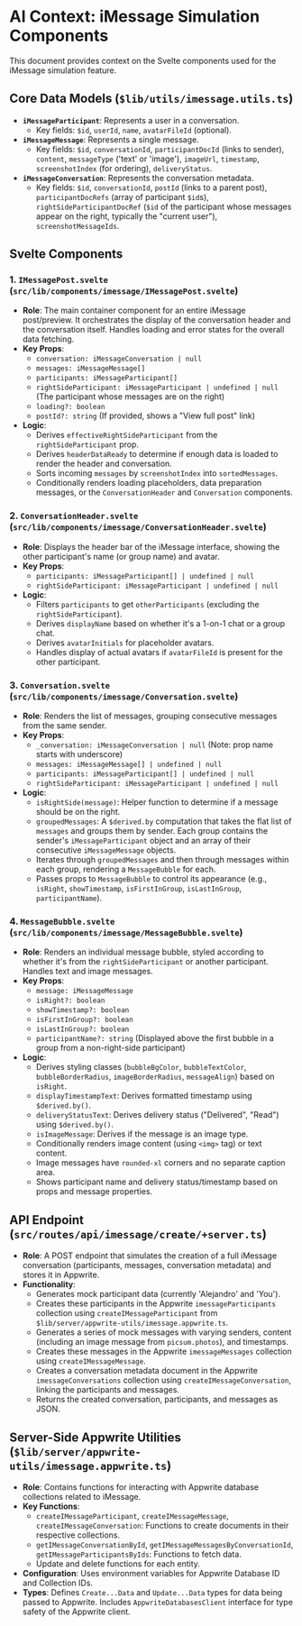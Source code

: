 # AI Context: iMessage Simulation Components

This document provides context on the Svelte components used for the iMessage simulation feature.

## Core Data Models (`$lib/utils/imessage.utils.ts`)

- **`iMessageParticipant`**: Represents a user in a conversation.
    - Key fields: `$id`, `userId`, `name`, `avatarFileId` (optional).
- **`iMessageMessage`**: Represents a single message.
    - Key fields: `$id`, `conversationId`, `participantDocId` (links to sender), `content`, `messageType` ('text' or 'image'), `imageUrl`, `timestamp`, `screenshotIndex` (for ordering), `deliveryStatus`.
- **`iMessageConversation`**: Represents the conversation metadata.
    - Key fields: `$id`, `conversationId`, `postId` (links to a parent post), `participantDocRefs` (array of participant `$id`s), `rightSideParticipantDocRef` (`$id` of the participant whose messages appear on the right, typically the "current user"), `screenshotMessageIds`.

## Svelte Components

### 1. `IMessagePost.svelte` (`src/lib/components/imessage/IMessagePost.svelte`)

- **Role**: The main container component for an entire iMessage post/preview. It orchestrates the display of the conversation header and the conversation itself. Handles loading and error states for the overall data fetching.
- **Key Props**:
    - `conversation: iMessageConversation | null`
    - `messages: iMessageMessage[]`
    - `participants: iMessageParticipant[]`
    - `rightSideParticipant: iMessageParticipant | undefined | null` (The participant whose messages are on the right)
    - `loading?: boolean`
    - `postId?: string` (If provided, shows a "View full post" link)
- **Logic**:
    - Derives `effectiveRightSideParticipant` from the `rightSideParticipant` prop.
    - Derives `headerDataReady` to determine if enough data is loaded to render the header and conversation.
    - Sorts incoming `messages` by `screenshotIndex` into `sortedMessages`.
    - Conditionally renders loading placeholders, data preparation messages, or the `ConversationHeader` and `Conversation` components.

### 2. `ConversationHeader.svelte` (`src/lib/components/imessage/ConversationHeader.svelte`)

- **Role**: Displays the header bar of the iMessage interface, showing the other participant's name (or group name) and avatar.
- **Key Props**:
    - `participants: iMessageParticipant[] | undefined | null`
    - `rightSideParticipant: iMessageParticipant | undefined | null`
- **Logic**:
    - Filters `participants` to get `otherParticipants` (excluding the `rightSideParticipant`).
    - Derives `displayName` based on whether it's a 1-on-1 chat or a group chat.
    - Derives `avatarInitials` for placeholder avatars.
    - Handles display of actual avatars if `avatarFileId` is present for the other participant.

### 3. `Conversation.svelte` (`src/lib/components/imessage/Conversation.svelte`)

- **Role**: Renders the list of messages, grouping consecutive messages from the same sender.
- **Key Props**:
    - `_conversation: iMessageConversation | null` (Note: prop name starts with underscore)
    - `messages: iMessageMessage[] | undefined | null`
    - `participants: iMessageParticipant[] | undefined | null`
    - `rightSideParticipant: iMessageParticipant | undefined | null`
- **Logic**:
    - `isRightSide(message)`: Helper function to determine if a message should be on the right.
    - `groupedMessages`: A `$derived.by` computation that takes the flat list of `messages` and groups them by sender. Each group contains the sender's `iMessageParticipant` object and an array of their consecutive `iMessageMessage` objects.
    - Iterates through `groupedMessages` and then through messages within each group, rendering a `MessageBubble` for each.
    - Passes props to `MessageBubble` to control its appearance (e.g., `isRight`, `showTimestamp`, `isFirstInGroup`, `isLastInGroup`, `participantName`).

### 4. `MessageBubble.svelte` (`src/lib/components/imessage/MessageBubble.svelte`)

- **Role**: Renders an individual message bubble, styled according to whether it's from the `rightSideParticipant` or another participant. Handles text and image messages.
- **Key Props**:
    - `message: iMessageMessage`
    - `isRight?: boolean`
    - `showTimestamp?: boolean`
    - `isFirstInGroup?: boolean`
    - `isLastInGroup?: boolean`
    - `participantName?: string` (Displayed above the first bubble in a group from a non-right-side participant)
- **Logic**:
    - Derives styling classes (`bubbleBgColor`, `bubbleTextColor`, `bubbleBorderRadius`, `imageBorderRadius`, `messageAlign`) based on `isRight`.
    - `displayTimestampText`: Derives formatted timestamp using `$derived.by()`.
    - `deliveryStatusText`: Derives delivery status ("Delivered", "Read") using `$derived.by()`.
    - `isImageMessage`: Derives if the message is an image type.
    - Conditionally renders image content (using `<img>` tag) or text content.
    - Image messages have `rounded-xl` corners and no separate caption area.
    - Shows participant name and delivery status/timestamp based on props and message properties.

## API Endpoint (`src/routes/api/imessage/create/+server.ts`)

- **Role**: A POST endpoint that simulates the creation of a full iMessage conversation (participants, messages, conversation metadata) and stores it in Appwrite.
- **Functionality**:
    - Generates mock participant data (currently 'Alejandro' and 'You').
    - Creates these participants in the Appwrite `imessageParticipants` collection using `createIMessageParticipant` from `$lib/server/appwrite-utils/imessage.appwrite.ts`.
    - Generates a series of mock messages with varying senders, content (including an image message from `picsum.photos`), and timestamps.
    - Creates these messages in the Appwrite `imessageMessages` collection using `createIMessageMessage`.
    - Creates a conversation metadata document in the Appwrite `imessageConversations` collection using `createIMessageConversation`, linking the participants and messages.
    - Returns the created conversation, participants, and messages as JSON.

## Server-Side Appwrite Utilities (`$lib/server/appwrite-utils/imessage.appwrite.ts`)

- **Role**: Contains functions for interacting with Appwrite database collections related to iMessage.
- **Key Functions**:
    - `createIMessageParticipant`, `createIMessageMessage`, `createIMessageConversation`: Functions to create documents in their respective collections.
    - `getIMessageConversationById`, `getIMessageMessagesByConversationId`, `getIMessageParticipantsByIds`: Functions to fetch data.
    - Update and delete functions for each entity.
- **Configuration**: Uses environment variables for Appwrite Database ID and Collection IDs.
- **Types**: Defines `Create...Data` and `Update...Data` types for data being passed to Appwrite. Includes `AppwriteDatabasesClient` interface for type safety of the Appwrite client.

